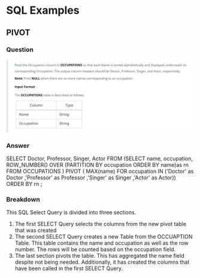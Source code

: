 <h1>SQL Examples</h1>

<h2>PIVOT </h2>

<h3>Question</h3>
<img src = "Pivot.JPG"> 

<h3>Answer</h3>
      SELECT Doctor, Professor, Singer, Actor  
      FROM 
      (SELECT name, occupation, ROW_NUMBER() OVER (PARTITION BY occupation ORDER BY name)as rn FROM OCCUPATIONS )
      PIVOT
      ( MAX(name) FOR occupation  IN ('Doctor' as Doctor ,'Professor' as Professor ,'Singer' as Singer ,'Actor' as Actor)) 
      ORDER BY rn ;

<h3>Breakdown</h3>
This SQL Select Query is divided into three sections.

  1) The first SELECT Query selects the columns from the new pivot table that was created
  2) The second SELECT Query creates a new Table from the OCCUAPTION Table. This table contains the name and occupation as well as the row number. The rows will be counted based on the occupation field.
  3) The last section pivots the table. This has aggregated the name field despite not being needed. Additionally, it has created the columns that have been called in the first SELECT Query.

